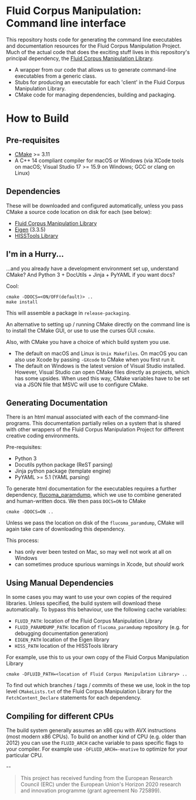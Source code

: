# Fluid Corpus Manipulation: Command line interface

This repository hosts code for generating the command line executables and documentation resources for the Fluid Corpus Manipulation Project. Much of the actual code that does the exciting stuff lives in this repository's principal dependency,  the [Fluid Corpus Manipulation Library]().

* A wrapper from our code that allows us to generate command-line executables from a generic class.
* Stubs for producing an executable for each 'client' in the Fluid Corpus Manipulation Library.
* CMake code for managing dependencies, building and packaging.

# How to Build

## Pre-requisites

* [CMake](http://cmake.org) >= 3.11
* A C++ 14 compliant compiler for macOS or Windows (via XCode tools on macOS;  Visual Studio 17 >= 15.9 on Windows; GCC or clang on Linux)

## Dependencies

These will be downloaded and configured automatically, unless you pass CMake a source code location on disk for each (see below):

* [Fluid Corpus Manipulation Library]()
* [Eigen](https://gitlab.com/libeigen/eigen) (3.3.5)
* [HISSTools Library](https://github.com/AlexHarker/HISSTools_Library)

## I'm in a Hurry...

...and you already have a development environment set up, understand CMake? And Python 3 + DocUtils + Jinja + PyYAML if you want docs?

Cool:

```
cmake -DDOCS=<ON/OFF(default)> ..
make install
```

This will assemble a package in `release-packaging`.

An alternative to setting up / running CMake directly on the command line is to install the CMake GUI, or use to use the curses GUI `ccmake`.

Also, with CMake you have a choice of which build system you use.

* The default on macOS and Linux is `Unix Makefiles`. On macOS you can also use Xcode by passing `-GXcode` to CMake when you first run it.
* The default on Windows is the latest version of Visual Studio installed. However, Visual Studio can open CMake files directly as projects, which has some upsides. When used this way, CMake variables have to be set via a JSON file that MSVC will use to configure CMake.

## Generating Documentation

There is an html manual associated with each of the command-line programs. This documentation partially relies on a system that is shared with other wrappers of the Fluid Corpus Manipulation Project for different creative coding environments.

Pre-requisites:

* Python 3
* Docutils python package (ReST parsing)
* Jinja python package (template engine)
* PyYAML >= 5.1 (YAML parsing)

To generate html documentation for the executables requires a further dependency, [flucoma_paramdump](), which we use to combine generated and human-written docs. We then pass `DOCS=ON` to CMake
```
cmake -DDOCS=ON ..
```
Unless we pass the location on disk of the `flucoma_paramdump`, CMake will again take care of downloading this dependency.

This process:

* has only ever been tested on Mac, so may well not work at all on Windows
* can sometimes produce spurious warnings in Xcode, but *should* work

## Using Manual Dependencies

In some cases you may want to use your own copies of the required libraries. Unless specified, the build system will download these automatically. To bypass this behaviour, use the following cache variables:

* `FLUID_PATH`: location of the Fluid Corpus Manipulation Library
* `FLUID_PARAMDUMP_PATH`: location of `flucoma_paramdump` repository  (e.g. for debugging documentation generation)
* `EIGEN_PATH` location of the Eigen library
* `HISS_PATH` location of the HISSTools library

For example, use this to us your own copy of the Fluid Corpus Manipulation Library

```
cmake -DFLUID_PATH=<location of Fluid Corpus Manipulation Library> ..
```
To find out which branches / tags / commits of these we use, look in the top level `CMakeLists.txt` of the  Fluid Corpus Manipulation Library for the `FetchContent_Declare` statements for each dependency.

## Compiling for different CPUs
The build system generally assumes an x86 cpu with AVX instructions (most modern x86 CPUs). To build on another kind of CPU (e.g. older than 2012) you can use the `FLUID_ARCH` cache variable to pass specific flags to your compiler. For example use `-DFLUID_ARCH=-mnative` to optimize for your particular CPU.

--

> This project has received funding from the European Research Council (ERC) under the European Union's Horizon 2020 research and innovation programme (grant agreement No 725899).
